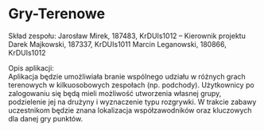 # Gry-Terenowe
Skład zespołu:
Jarosław Mirek, 187483, KrDUIs1012 – Kierownik projektu
Darek Majkowski, 187337, KrDUIs1011
Marcin Leganowski,  180866, KrDUIs1012



Opis aplikacji: 	
Aplikacja będzie umożliwiała branie wspólnego udziału w różnych grach terenowych w kilkuosobowych zespołach (np. podchody). Użytkownicy po zalogowaniu się będą mieli możliwość utworzenia własnej grupy, podzielenie jej na drużyny i wyznaczenie typu rozgrywki. W trakcie zabawy  uczestnikom będzie znana lokalizacja współzawodników oraz kluczowych dla danej gry punktów. 

